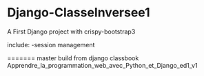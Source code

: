 Django-ClasseInversee1
======================

A First Django project
with crispy-bootstrap3

include:
  -session management

=======
master build from django classbook
Apprendre_la_programmation_web_avec_Python_et_Django_ed1_v1

